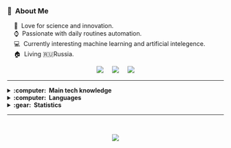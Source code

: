 ### :space_invader: &nbsp;About Me

&nbsp;&nbsp;&nbsp; :heartbeat: &nbsp;Love for science and innovation.\
&nbsp;&nbsp;&nbsp; :watch: &nbsp;Passionate with daily routines automation.\
&nbsp;&nbsp;&nbsp; :computer: &nbsp;Currently interesting machine learning and artificial intelegence.\
&nbsp;&nbsp;&nbsp; :house: &nbsp;Living :ru:Russia.

<p align="center">
  <a href="mailto:ildarnyrt@gmail.com"><img src="https://img.shields.io/badge/Gmail-D14836?style=for-the-badge&logo=gmail&logoColor=white" /></a>&nbsp;&nbsp;&nbsp;&nbsp;
  <a href="https://t.me/per0p"><img src="https://img.shields.io/badge/Telegram-2CA5E0?style=for-the-badge&logo=telegram&logoColor=white" /></a>&nbsp;&nbsp;&nbsp;&nbsp;
  <a href="https://profile.intra.42.fr/users/dhawkgir"><img src="https://img.shields.io/badge/intra-000000?style=for-the-badge&logo=42" /></a>
  </a>
</p>

<hr/>


<details>
  
  <summary><b>:computer: &nbsp;Main tech knowledge</b></summary>
  <br/>
  
![Git](https://img.shields.io/badge/GIT-%23F05033?&style=flat&logo=git&logoColor=white)&nbsp;
![GitHub](https://img.shields.io/badge/GITHUB-%23121011?&style=flat&logo=github&logoColor=white)&nbsp;
![LINUX](https://img.shields.io/badge/LINUX-FCC624?style=flat&logo=linux&logoColor=black)&nbsp;
![BASH](https://img.shields.io/badge/GNU%20Bash-4EAA25?style=flat&logo=GNU%20Bash&logoColor=white)&nbsp;
![VSCode](https://img.shields.io/badge/VSCODE-007ACC?&style=flat&logo=visual-studio-code)&nbsp;
![Colab](https://img.shields.io/badge/COLAB-F9AB00?style=flat&logo=googlecolab&color=525252)&nbsp;
</details>

<details>

  <summary><b>:computer: &nbsp;Languages</b></summary>
  <br/>
  
![C](https://img.shields.io/badge/C-A8B9CC?style=flat&logo=c&logoColor=white)&nbsp;
![Python](https://img.shields.io/badge/PYTHON-3776AB?style=flat&logo=Python&logoColor=white)&nbsp;
![Cpp](https://img.shields.io/badge/C++-00599C?style=flat&logo=c%2B%2B&logoColor=white)&nbsp;
</details>

<details>
  <summary><b>:gear: &nbsp;Statistics</b></summary>
  <br/>
    <p align="center">
        <img height="150px" src="https://github-readme-stats.vercel.app/api?username=aperop&hide_title=true&hide_border=true&show_icons=true&include_all_commits=true&count_private=true&line_height=21&theme=algolia" /> 
        <img height="150px" src="https://github-readme-stats.vercel.app/api/top-langs/?username=aperop&hide=html&hide_title=true&hide_border=true&layout=compact&langs_count=8&theme=algolia" />
    </p>
</details>

<hr/>
<br/>

<p align="center">
<img src="https://komarev.com/ghpvc/?username=aperop&style=plastic&label=Views"><img>
</p>
